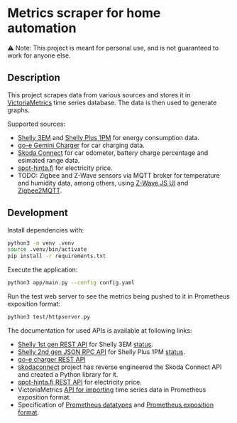 # Metrics scraper for home automation

⚠️ Note: This project is meant for personal use, and is not guaranteed to work for anyone else.

## Description

This project scrapes data from various sources and stores it in [VictoriaMetrics](https://victoriametrics.com/) time series database.
The data is then used to generate graphs.

Supported sources:

- [Shelly 3EM](https://kb.shelly.cloud/knowledge-base/shelly-3em) and [Shelly Plus 1PM](https://kb.shelly.cloud/knowledge-base/shelly-plus-1pm) for energy consumption data.
- [go-e Gemini Charger](https://go-e.com/en/products/go-e-charger-gemini) for car charging data.
- [Skoda Connect](https://www.skoda-connect.com/) for car odometer, battery charge percentage and esimated range data.
- [spot-hinta.fi](https://spot-hinta.fi/) for electricity price.
- TODO: Zigbee and Z-Wave sensors via MQTT broker for temperature and humidity data, among others, using [Z-Wave JS UI](https://github.com/zwave-js/zwave-js-ui) and [Zigbee2MQTT](https://github.com/Koenkk/zigbee2mqtt).

## Development

Install dependencies with:

```bash
python3 -m venv .venv
source .venv/bin/activate
pip install -r requirements.txt
```

Execute the application:

```bash
python3 app/main.py --config config.yaml
```

Run the test web server to see the metrics being pushed to it in Prometheus exposition format:

```bash
python3 test/httpserver.py
```

The documentation for used APIs is available at following links:

- [Shelly 1st gen REST API](https://shelly-api-docs.shelly.cloud/gen1/#shelly-family-overview) for Shelly 3EM [status](https://shelly-api-docs.shelly.cloud/gen1/#shelly-3em-status).
- [Shelly 2nd gen JSON RPC API](https://shelly-api-docs.shelly.cloud/gen2/) for Shelly Plus 1PM [status](https://shelly-api-docs.shelly.cloud/gen2/ComponentsAndServices/Switch#status).
- [go-e charger REST API](https://github.com/goecharger/go-eCharger-API-v2/blob/main/introduction-en.md)
- [skodaconnect](https://github.com/skodaconnect/skodaconnect) project has reverse engineered the Skoda Connect API and created a Python library for it.
- [spot-hinta.fi REST API](https://spot-hinta.fi/) for electricity price.
- VictoriaMetrics [API for importing](https://docs.victoriametrics.com/url-examples.html#apiv1importprometheus) time series data in Prometheus exposition format.
- Specification of [Prometheus datatypes](https://github.com/prometheus/docs/blob/main/content/docs/concepts/metric_types.md) and [Prometheus exposition format](https://github.com/prometheus/docs/blob/main/content/docs/instrumenting/exposition_formats.md).
